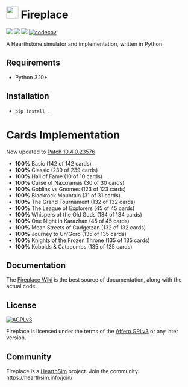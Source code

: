 # <img src="/logo.png" height="32" width="32"/> Fireplace
[![](https://img.shields.io/badge/python-3.10+-blue.svg)](https://peps.python.org/pep-0619/)
[![](https://img.shields.io/github/license/jleclanche/fireplace.svg)](https://github.com/jleclanche/fireplace/blob/master/LICENSE.md)
[![](https://github.com/jleclanche/fireplace/actions/workflows/build.yml/badge.svg)](https://github.com/jleclanche/fireplace/actions/workflows/build.yml)
[![codecov](https://codecov.io/github/jleclanche/fireplace/branch/8.4.0.20022/graph/badge.svg?token=FXDTJSKZL9)](https://codecov.io/github/jleclanche/fireplace)

A Hearthstone simulator and implementation, written in Python.


## Requirements

* Python 3.10+


## Installation

* `pip install .`

# Cards Implementation

Now updated to [Patch 10.4.0.23576](https://hearthstone.fandom.com/wiki/Patch_10.4.0.23576)
* **100%** Basic (142 of 142 cards)
* **100%** Classic (239 of 239 cards)
* **100%** Hall of Fame (10 of 10 cards)
* **100%** Curse of Naxxramas (30 of 30 cards)
* **100%** Goblins vs Gnomes (123 of 123 cards)
* **100%** Blackrock Mountain (31 of 31 cards)
* **100%** The Grand Tournament (132 of 132 cards)
* **100%** The League of Explorers (45 of 45 cards)
* **100%** Whispers of the Old Gods (134 of 134 cards)
* **100%** One Night in Karazhan (45 of 45 cards)
* **100%** Mean Streets of Gadgetzan (132 of 132 cards)
* **100%** Journey to Un'Goro (135 of 135 cards)
* **100%** Knights of the Frozen Throne (135 of 135 cards)
* **100%** Kobolds & Catacombs (135 of 135 cards)

## Documentation

The [Fireplace Wiki](https://github.com/jleclanche/fireplace/wiki) is the best
source of documentation, along with the actual code.


## License

[![AGPLv3](https://www.gnu.org/graphics/agplv3-88x31.png)](http://choosealicense.com/licenses/agpl-3.0/)

Fireplace is licensed under the terms of the
[Affero GPLv3](https://www.gnu.org/licenses/agpl-3.0.en.html) or any later version.


## Community

Fireplace is a [HearthSim](http://hearthsim.info/) project.
Join the community: <https://hearthsim.info/join/>
